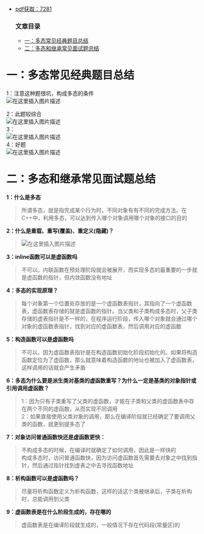  

- [pdf获取：7281](https://url18.ctfile.com/f/22722418-803656481-b71b2c)  

  ### 文章目录

  - [一：多态常见经典题目总结](#_5)
  - [二：多态和继承常见面试题总结](#_20)

# 一：多态常见经典题目总结

1：注意这种题很坑，构成多态的条件  
![在这里插入图片描述](https://ziquyun.com/main/csdn/img?url=https%3A%2F%2Fimg-blog.csdnimg.cn%2F20210511221906327.png%3Fx-oss-process%3Dimage%2Fwatermark%2Ctype_ZmFuZ3poZW5naGVpdGk%2Cshadow_10%2Ctext_aHR0cHM6Ly9ibG9nLmNzZG4ubmV0L3FxXzM5MTgzMDM0%2Csize_16%2Ccolor_FFFFFF%2Ct_70&rfUrl=https%3A%2F%2Fzhangxing-tech.blog.csdn.net%2Farticle%2Fdetails%2F116425818)

2：此题较综合  
![在这里插入图片描述](https://ziquyun.com/main/csdn/img?url=https%3A%2F%2Fimg-blog.csdnimg.cn%2F20210511221944766.png%3Fx-oss-process%3Dimage%2Fwatermark%2Ctype_ZmFuZ3poZW5naGVpdGk%2Cshadow_10%2Ctext_aHR0cHM6Ly9ibG9nLmNzZG4ubmV0L3FxXzM5MTgzMDM0%2Csize_16%2Ccolor_FFFFFF%2Ct_70&rfUrl=https%3A%2F%2Fzhangxing-tech.blog.csdn.net%2Farticle%2Fdetails%2F116425818)  
3：  
![在这里插入图片描述](https://ziquyun.com/main/csdn/img?url=https%3A%2F%2Fimg-blog.csdnimg.cn%2F20210511222035980.png%3Fx-oss-process%3Dimage%2Fwatermark%2Ctype_ZmFuZ3poZW5naGVpdGk%2Cshadow_10%2Ctext_aHR0cHM6Ly9ibG9nLmNzZG4ubmV0L3FxXzM5MTgzMDM0%2Csize_16%2Ccolor_FFFFFF%2Ct_70&rfUrl=https%3A%2F%2Fzhangxing-tech.blog.csdn.net%2Farticle%2Fdetails%2F116425818)  
4：好题  
![在这里插入图片描述](https://ziquyun.com/main/csdn/img?url=https%3A%2F%2Fimg-blog.csdnimg.cn%2F20210511222541257.png%3Fx-oss-process%3Dimage%2Fwatermark%2Ctype_ZmFuZ3poZW5naGVpdGk%2Cshadow_10%2Ctext_aHR0cHM6Ly9ibG9nLmNzZG4ubmV0L3FxXzM5MTgzMDM0%2Csize_16%2Ccolor_FFFFFF%2Ct_70&rfUrl=https%3A%2F%2Fzhangxing-tech.blog.csdn.net%2Farticle%2Fdetails%2F116425818)

# 二：多态和继承常见面试题总结

**1：什么是多态**

> 所谓多态，就是指完成某个行为时，不同对象有有不同的完成方法。在C++中，利用多态，可以达到传入哪个对象调用哪个对象的接口的目的

**2：什么是重载、重写\(覆盖\)、重定义\(隐藏\)？**

> ![在这里插入图片描述](https://ziquyun.com/main/csdn/img?url=https%3A%2F%2Fimg-blog.csdnimg.cn%2F20210511213417955.png%3Fx-oss-process%3Dimage%2Fwatermark%2Ctype_ZmFuZ3poZW5naGVpdGk%2Cshadow_10%2Ctext_aHR0cHM6Ly9ibG9nLmNzZG4ubmV0L3FxXzM5MTgzMDM0%2Csize_16%2Ccolor_FFFFFF%2Ct_70&rfUrl=https%3A%2F%2Fzhangxing-tech.blog.csdn.net%2Farticle%2Fdetails%2F116425818)

**3：inline函数可以是虚函数吗**

> 不可以。内联函数在预处理阶段就会被展开，而实现多态的最重要的一步就是虚函数的指针，但内敛函数没有地址

**4：多态的实现原理？**

> 每个对象第一个位置处存放的是一个虚函数表指针，其指向了一个虚函数表，虚函数表存储的就是虚函数的指针。当父类和子类构成多态时，父子类存储的虚表指针是不一样的，在程序运行阶段，传入哪个对象就会通过哪个对象的虚函数表指针，找到对应的虚函数表，然后调用对应的虚函数

**5：构造函数可以是虚函数吗**

> 不可以。因为虚函数表指针是在构造函数初始化阶段初始化的。如果将构造函数定位为了虚函数，那么就意味着构造函数的地址也被加入了虚函数表，这样调用的话就会产生矛盾

**6：多态为什么要是派生类对基类的虚函数重写？为什么一定是基类的对象指针或引用调用虚函数？**

> 1：因为只有子类重写了父类的虚函数，才能在子类和父类的虚函数表中存在两个不同的虚函数，从而实现不同调用  
> 2：如果直接使用父类对象的调用，那么在编译阶段就已经确定了要调用父类的函数，就更别提多态了

**7：对象访问普通函数快还是虚函数更快：**

> 不构成多态的时候，在编译时就确定了如何调用，因此是一样快的  
> 构成多态时，访问普通函数快，因为访问虚函数首先需要去对象之中找到指针，然后通过指针找到虚表之中去寻找函数地址

**8：析构函数可以是虚函数吗？**

> 尽量将析构函数定义为析构函数，这样的话这个类被继承后，子类在析构时，总能调用到父类

**9：虚函数表是在什么阶段生成的，存在哪的**

> 虚函数表是在编译阶段就生成的，一般情况下存在代码段\(常量区\)的